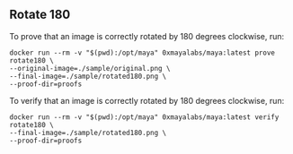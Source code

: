 ## Rotate 180

To prove that an image is correctly rotated by 180 degrees clockwise, run:
```shell
docker run --rm -v "$(pwd):/opt/maya" 0xmayalabs/maya:latest prove rotate180 \
--original-image=./sample/original.png \
--final-image=./sample/rotated180.png \
--proof-dir=proofs
```

To verify that an image is correctly rotated by 180 degrees clockwise, run:
```shell
docker run --rm -v "$(pwd):/opt/maya" 0xmayalabs/maya:latest verify rotate180 \
--final-image=./sample/rotated180.png \
--proof-dir=proofs
```
